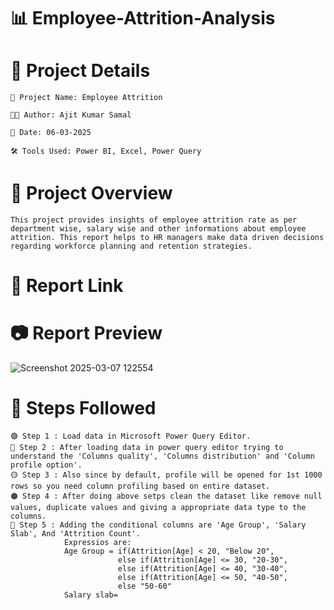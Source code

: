 # 📊 Employee-Attrition-Analysis
# 📌 Project Details
    📛 Project Name: Employee Attrition

    👨‍💻 Author: Ajit Kumar Samal

    📅 Date: 06-03-2025

    🛠 Tools Used: Power BI, Excel, Power Query
# 📂 Project Overview
    This project provides insights of employee attrition rate as per department wise, salary wise and other informations about employee attrition. This report helps to HR managers make data driven decisions 
    regarding workforce planning and retention strategies.   
# 📌 Report Link 
# 📷 Report Preview 
  ![Screenshot 2025-03-07 122554](https://github.com/user-attachments/assets/b1e56052-fd6b-458f-957e-2c534755ed49)
# 📌 Steps Followed
    🟢 Step 1 : Load data in Microsoft Power Query Editor.
    🔵 Step 2 : After loading data in power query editor trying to understand the 'Columns quality', 'Columns distribution' and 'Column profile option'.
    🟡 Step 3 : Also since by default, profile will be opened for 1st 1000 rows so you need column profiling based on entire dataset.
    🟠 Step 4 : After doing above setps clean the dataset like remove null values, duplicate values and giving a appropriate data type to the columns.
    🔴 Step 5 : Adding the conditional columns are 'Age Group', 'Salary Slab', And 'Attrition Count'.
                Expressios are:
                Age Group = if(Attrition[Age] < 20, "Below 20",
                            else if(Attrition[Age] <= 30, "20-30",
                            else if(Attrition[Age] <= 40, "30-40",
                            else if(Attrition[Age] <= 50, "40-50",
                            else "50-60"
                Salary slab=
                
    
